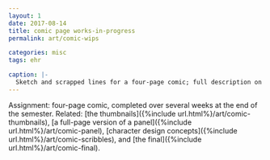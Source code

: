 ```yaml
---
layout: 1
date: 2017-08-14
title: comic page works-in-progress
permalink: art/comic-wips

categories: misc
tags: ehr

caption: |-
  Sketch and scrapped lines for a four-page comic; full description on [the final version]({%include url.html%}/art/comic-final).
---
```

Assignment: four-page comic, completed over several weeks at the end of the semester. Related: [the thumbnails]({%include url.html%}/art/comic-thumbnails), [a full-page version of a panel]({%include url.html%}/art/comic-panel), [character design concepts]({%include url.html%}/art/comic-scribbles), and [the final]({%include url.html%}/art/comic-final).

<!--note to self: dates are 7/31 + 8/7-14-->